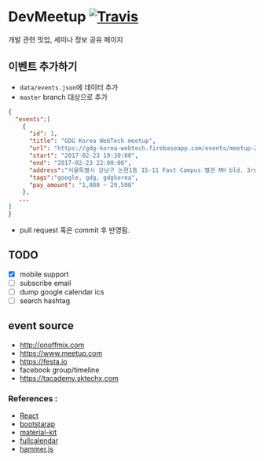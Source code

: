 # DevMeetup  [![Travis](https://travis-ci.org/dev-meetup/dev-meetup.github.io.svg?branch=master)](https://travis-ci.org/dev-meetup/dev-meetup.github.io)

개발 관련 밋업, 세미나 정보 공유 페이지


## 이벤트 추가하기
- `data/events.json`에 데이터 추가
- `master` branch 대상으로 추가

```json
{
  "events":[
    {
      "id": 1,
      "title": "GDG Korea WebTech meetup",
      "url": "https://gdg-korea-webtech.firebaseapp.com/events/meetup-20170223/",
      "start": "2017-02-23 19:30:00",
      "end": "2017-02-23 22:00:00",
      "address":"서울특별시 강남구 논현1동 15-11 Fast Campus 별관 MH bld. 3rd floor",
      "tags":"google, gdg, gdgkorea", 
      "pay_amount": "1,000 ~ 29,500" 
    },
   ...
]
}
```

- pull request 혹은 commit 후 반영됨.

## TODO 
- [x] mobile support
- [ ] subscribe email 
- [ ] dump google calendar ics
- [ ] search hashtag 

## event source 
- http://onoffmix.com
- https://www.meetup.com
- https://festa.io
- facebook group/timeline
- https://tacademy.sktechx.com


### References :
- [React](https://facebook.github.io/react/)
- [bootstarap](getbootstrap.com)
- [material-kit](https://www.creative-tim.com/)
- [fullcalendar](https://fullcalendar.io)
- [hammer.js](http://hammerjs.github.io/)
